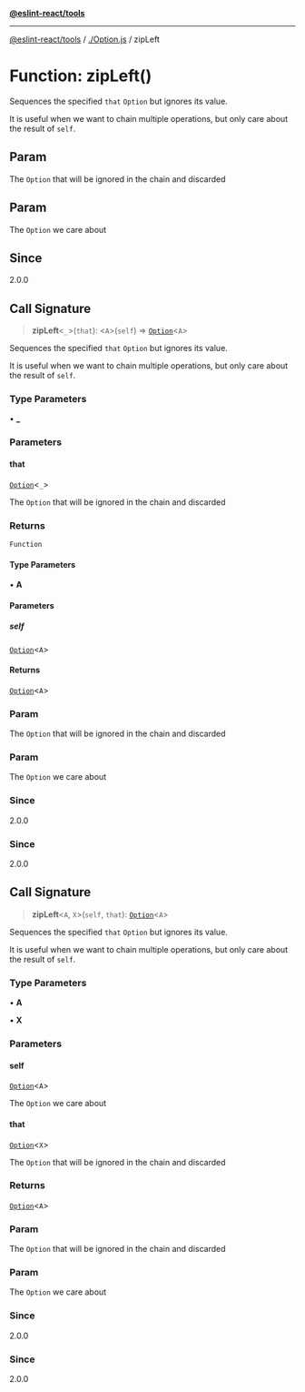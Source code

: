 [**@eslint-react/tools**](../../README.md)

***

[@eslint-react/tools](../../README.md) / [./Option.js](../README.md) / zipLeft

# Function: zipLeft()

Sequences the specified `that` `Option` but ignores its value.

It is useful when we want to chain multiple operations, but only care about the result of `self`.

## Param

The `Option` that will be ignored in the chain and discarded

## Param

The `Option` we care about

## Since

2.0.0

## Call Signature

> **zipLeft**\<`_`\>(`that`): \<`A`\>(`self`) => [`Option`](../type-aliases/Option.md)\<`A`\>

Sequences the specified `that` `Option` but ignores its value.

It is useful when we want to chain multiple operations, but only care about the result of `self`.

### Type Parameters

• **_**

### Parameters

#### that

[`Option`](../type-aliases/Option.md)\<`_`\>

The `Option` that will be ignored in the chain and discarded

### Returns

`Function`

#### Type Parameters

• **A**

#### Parameters

##### self

[`Option`](../type-aliases/Option.md)\<`A`\>

#### Returns

[`Option`](../type-aliases/Option.md)\<`A`\>

### Param

The `Option` that will be ignored in the chain and discarded

### Param

The `Option` we care about

### Since

2.0.0

### Since

2.0.0

## Call Signature

> **zipLeft**\<`A`, `X`\>(`self`, `that`): [`Option`](../type-aliases/Option.md)\<`A`\>

Sequences the specified `that` `Option` but ignores its value.

It is useful when we want to chain multiple operations, but only care about the result of `self`.

### Type Parameters

• **A**

• **X**

### Parameters

#### self

[`Option`](../type-aliases/Option.md)\<`A`\>

The `Option` we care about

#### that

[`Option`](../type-aliases/Option.md)\<`X`\>

The `Option` that will be ignored in the chain and discarded

### Returns

[`Option`](../type-aliases/Option.md)\<`A`\>

### Param

The `Option` that will be ignored in the chain and discarded

### Param

The `Option` we care about

### Since

2.0.0

### Since

2.0.0
